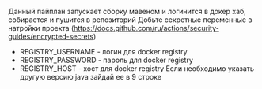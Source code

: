 Данный пайплан запускает сборку мавеном и логинится в докер хаб, собирается и пушится в репозиторий
Добьте секретные переменные в натройки проекта (https://docs.github.com/ru/actions/security-guides/encrypted-secrets)
* REGISTRY_USERNAME - логин для docker registry
* REGISTRY_PASSWORD - пароль для docker registry
* REGISTRY_HOST - хост для docker registry
Если необходимо указать другую версию java зайдай ее в 9 строке
